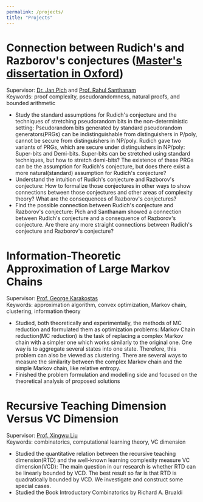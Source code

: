 ```yaml
---
permalink: /projects/
title: "Projects"
---
```



Connection between Rudich's and Razborov's conjectures ([Master's dissertation in Oxford](../assets/Oxford_Master_thesis.pdf))
======
Supervisor: [Dr. Jan Pich](https://users.ox.ac.uk/~coml0742/) and [Prof. Rahul Santhanam](https://www.cs.ox.ac.uk/people/rahul.santhanam/)  
Keywords: proof complexity, pseudorandomness, natural proofs, and bounded arithmetic
* Study the standard assumptions for Rudich's conjecture and the techniques of stretching pseudorandom bits in the non-deterministic setting: Pseudorandom bits generated by standard pseudorandom generators(PRGs) can be indistinguishable from distinguishers in P/poly, cannot be secure from distinguishers in NP/poly. Rudich gave two variants of PRGs, which are secure under distinguishers in NP/poly: Super-bits and Demi-bits. Super-bits can be stretched using standard techniques, but how to stretch demi-bits? The existence of these PRGs can be the assumption for Rudich's conjecture, but does there exist a more natural(standard) assumption for Rudich's conjecture?
* Understand the intuition of Rudich's conjecture and Razborov's conjecture: How to formalize those conjectures in other ways to show connections between those conjectures and other areas of complexity theory? What are the consequences of Razborov's conjectures?
* Find the possible connection between Rudich's conjecture and Razborov's conjecture: Pich and Santhanam showed a connection between Rudich's conjecture and a consequence of Razborov's conjecture. Are there any more straight connections between Rudich's conjecture and Razborov's conjecture?


Information-Theoretic Approximation of Large Markov Chains
======
Supervisor: [Prof. George Karakostas](http://www.cas.mcmaster.ca/~gk/)  
Keywords: approximation algorithm, convex optimization, Markov chain, clustering, information theory
* Studied, both theoretically and experimentally, the methods of MC reduction and formulated them as optimization problems: Markov Chain reduction(MC reduction) is the task of replacing a complex Markov chain with a simpler one which works similarly to the original one. One way is to aggregate several states into one state. Therefore, this problem can also be viewed as clustering. There are several ways to measure the similarity between the complex Markov chain and the simple Markov chain, like relative entropy.
* Finished the problem formulation and modelling side and focused on the theoretical analysis of proposed solutions



Recursive Teaching Dimension Versus VC Dimension
======
Supervisor: [Prof. Xingwu Liu](https://people.ucas.ac.cn/~xingwu)  
Keywords: combinatorics, computational learning theory, VC dimension
* Studied the quantitative relation between the recursive teaching dimension(RTD) and the well-known learning complexity measure VC dimension(VCD): The main question in our research is whether RTD can be linearly bounded by VCD. The best result so far is that RTD is quadratically bounded by VCD. We investigate and construct some special cases.
* Studied the Book Introductory Combinatorics by Richard A. Brualdi
